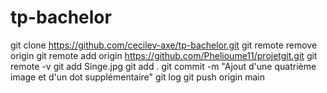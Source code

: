 # tp-bachelor

git clone https://github.com/cecilev-axe/tp-bachelor.git
git remote remove origin
git remote add origin https://github.com/Phelioume11/projetgit.git
git remote -v
git add Singe.jpg
git add .
git commit -m "Ajout d'une quatrième image et d'un dot supplémentaire"
git log
git push origin main



